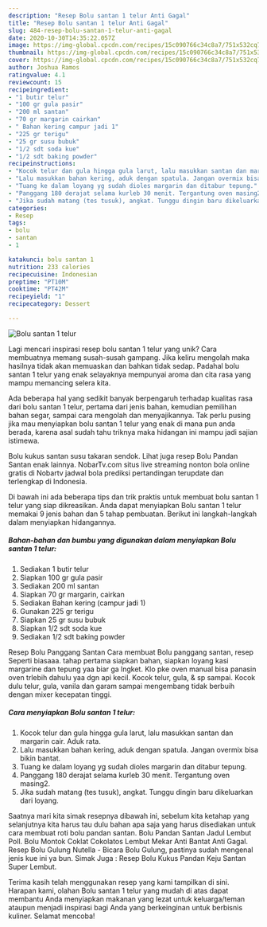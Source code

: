 ```yaml
---
description: "Resep Bolu santan 1 telur Anti Gagal"
title: "Resep Bolu santan 1 telur Anti Gagal"
slug: 484-resep-bolu-santan-1-telur-anti-gagal
date: 2020-10-30T14:35:22.057Z
image: https://img-global.cpcdn.com/recipes/15c090766c34c8a7/751x532cq70/bolu-santan-1-telur-foto-resep-utama.jpg
thumbnail: https://img-global.cpcdn.com/recipes/15c090766c34c8a7/751x532cq70/bolu-santan-1-telur-foto-resep-utama.jpg
cover: https://img-global.cpcdn.com/recipes/15c090766c34c8a7/751x532cq70/bolu-santan-1-telur-foto-resep-utama.jpg
author: Joshua Ramos
ratingvalue: 4.1
reviewcount: 15
recipeingredient:
- "1 butir telur"
- "100 gr gula pasir"
- "200 ml santan"
- "70 gr margarin cairkan"
- " Bahan kering campur jadi 1"
- "225 gr terigu"
- "25 gr susu bubuk"
- "1/2 sdt soda kue"
- "1/2 sdt baking powder"
recipeinstructions:
- "Kocok telur dan gula hingga gula larut, lalu masukkan santan dan margarin cair. Aduk rata."
- "Lalu masukkan bahan kering, aduk dengan spatula. Jangan overmix bisa bikin bantat."
- "Tuang ke dalam loyang yg sudah dioles margarin dan ditabur tepung."
- "Panggang 180 derajat selama kurleb 30 menit. Tergantung oven masing2."
- "Jika sudah matang (tes tusuk), angkat. Tunggu dingin baru dikeluarkan dari loyang."
categories:
- Resep
tags:
- bolu
- santan
- 1

katakunci: bolu santan 1 
nutrition: 233 calories
recipecuisine: Indonesian
preptime: "PT10M"
cooktime: "PT42M"
recipeyield: "1"
recipecategory: Dessert

---
```



![Bolu santan 1 telur](https://img-global.cpcdn.com/recipes/15c090766c34c8a7/751x532cq70/bolu-santan-1-telur-foto-resep-utama.jpg)

Lagi mencari inspirasi resep bolu santan 1 telur yang unik? Cara membuatnya memang susah-susah gampang. Jika keliru mengolah maka hasilnya tidak akan memuaskan dan bahkan tidak sedap. Padahal bolu santan 1 telur yang enak selayaknya mempunyai aroma dan cita rasa yang mampu memancing selera kita.

Ada beberapa hal yang sedikit banyak berpengaruh terhadap kualitas rasa dari bolu santan 1 telur, pertama dari jenis bahan, kemudian pemilihan bahan segar, sampai cara mengolah dan menyajikannya. Tak perlu pusing jika mau menyiapkan bolu santan 1 telur yang enak di mana pun anda berada, karena asal sudah tahu triknya maka hidangan ini mampu jadi sajian istimewa.

Bolu kukus santan susu takaran sendok. Lihat juga resep Bolu Pandan Santan enak lainnya. NobarTv.com situs live streaming nonton bola online gratis di Nobartv jadwal bola prediksi pertandingan terupdate dan terlengkap di Indonesia.


Di bawah ini ada beberapa tips dan trik praktis untuk membuat bolu santan 1 telur yang siap dikreasikan. Anda dapat menyiapkan Bolu santan 1 telur memakai 9 jenis bahan dan 5 tahap pembuatan. Berikut ini langkah-langkah dalam menyiapkan hidangannya.

<!--inarticleads1-->

##### Bahan-bahan dan bumbu yang digunakan dalam menyiapkan Bolu santan 1 telur:

1. Sediakan 1 butir telur
1. Siapkan 100 gr gula pasir
1. Sediakan 200 ml santan
1. Siapkan 70 gr margarin, cairkan
1. Sediakan  Bahan kering (campur jadi 1)
1. Gunakan 225 gr terigu
1. Siapkan 25 gr susu bubuk
1. Siapkan 1/2 sdt soda kue
1. Sediakan 1/2 sdt baking powder


Resep Bolu Panggang Santan Cara membuat Bolu panggang santan, resep Seperti biasaaa. tahap pertama siapkan bahan, siapkan loyang kasi margarine dan tepung yaa biar ga lngket. Klo pke oven manual bisa panasin oven trlebih dahulu yaa dgn api kecil. Kocok telur, gula, &amp; sp sampai. Kocok dulu telur, gula, vanila dan garam sampai mengembang tidak berbuih dengan mixer kecepatan tinggi. 

<!--inarticleads2-->

##### Cara menyiapkan Bolu santan 1 telur:

1. Kocok telur dan gula hingga gula larut, lalu masukkan santan dan margarin cair. Aduk rata.
1. Lalu masukkan bahan kering, aduk dengan spatula. Jangan overmix bisa bikin bantat.
1. Tuang ke dalam loyang yg sudah dioles margarin dan ditabur tepung.
1. Panggang 180 derajat selama kurleb 30 menit. Tergantung oven masing2.
1. Jika sudah matang (tes tusuk), angkat. Tunggu dingin baru dikeluarkan dari loyang.


Saatnya mari kita simak resepnya dibawah ini, sebelum kita ketahap yang selanjutnya kita harus tau dulu bahan apa saja yang harus disediakan untuk cara membuat roti bolu pandan santan. Bolu Pandan Santan Jadul Lembut Poll. Bolu Montok Coklat Cokolatos Lembut Mekar Anti Bantat Anti Gagal. Resep Bolu Gulung Nutella - Bicara Bolu Gulung, pastinya sudah mengenal jenis kue ini ya bun. Simak Juga : Resep Bolu Kukus Pandan Keju Santan Super Lembut. 

Terima kasih telah menggunakan resep yang kami tampilkan di sini. Harapan kami, olahan Bolu santan 1 telur yang mudah di atas dapat membantu Anda menyiapkan makanan yang lezat untuk keluarga/teman ataupun menjadi inspirasi bagi Anda yang berkeinginan untuk berbisnis kuliner. Selamat mencoba!
